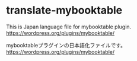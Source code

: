 translate-mybooktable
==================================

This is Japan language file for mybooktable plugin.
https://wordpress.org/plugins/mybooktable/

mybooktableプラグインの日本語化ファイルです。
https://wordpress.org/plugins/mybooktable/

